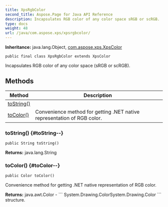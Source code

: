 ```yaml
---
title: XpsRgbColor
second_title: Aspose.Page for Java API Reference
description: Incapsulates RGB color of any color space sRGB or scRGB.
type: docs
weight: 48
url: /java/com.aspose.xps/xpsrgbcolor/
---
```

**Inheritance:**
java.lang.Object, [com.aspose.xps.XpsColor](../../com.aspose.xps/xpscolor)
```
public final class XpsRgbColor extends XpsColor
```

Incapsulates RGB color of any color space (sRGB or scRGB).
## Methods

| Method | Description |
| --- | --- |
| [toString()](#toString--) |  |
| [toColor()](#toColor--) | Convenience method for getting .NET native representation of RGB color. |
### toString() {#toString--}
```
public String toString()
```




**Returns:**
java.lang.String
### toColor() {#toColor--}
```
public Color toColor()
```


Convenience method for getting .NET native representation of RGB color.

**Returns:**
java.awt.Color - \`\`\` System.Drawing.ColorSystem.Drawing.Color \`\`\` structure.
